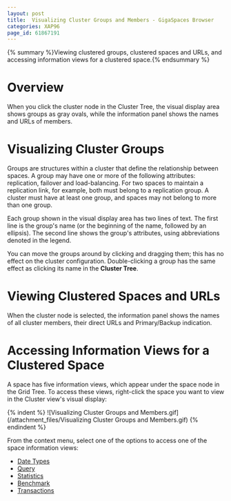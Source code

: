 ```yaml
---
layout: post
title:  Visualizing Cluster Groups and Members - GigaSpaces Browser
categories: XAP96
page_id: 61867191
---
```


{% summary %}Viewing clustered groups, clustered spaces and URLs, and accessing information views for a clustered space.{% endsummary %}

# Overview

When you click the cluster node in the Cluster Tree, the visual display area shows groups as gray ovals, while the information panel shows the names and URLs of members.

# Visualizing Cluster Groups

Groups are structures within a cluster that define the relationship between spaces. A group may have one or more of the following attributes: replication, failover and load-balancing. For two spaces to maintain a replication link, for example, both must belong to a replication group. A cluster must have at least one group, and spaces may not belong to more than one group.

Each group shown in the visual display area has two lines of text. The first line is the group's name (or the beginning of the name, followed by an ellipsis). The second line shows the group's attributes, using abbreviations denoted in the legend.

You can move the groups around by clicking and dragging them; this has no effect on the cluster configuration. Double-clicking a group has the same effect as clicking its name in the **Cluster Tree**.

# Viewing Clustered Spaces and URLs

When the cluster node is selected, the information panel shows the names of all cluster members, their direct URLs and Primary/Backup indication.

# Accessing Information Views for a Clustered Space

A space has five information views, which appear under the space node in the Grid Tree. To access these views, right-click the space you want to view in the Cluster view's visual display:

{% indent %}
![Visualizing Cluster Groups and Members.gif](/attachment_files/Visualizing Cluster Groups and Members.gif)
{% endindent %}

From the context menu, select one of the options to access one of the space information views:

- [Date Types](/xap96/2011/10/16/data-types-view---gigaspaces-browser.html)
- [Query](/xap96/2011/04/12/query-view---gigaspaces-browser.html)
- [Statistics](/xap96/2010/04/12/statistics-view---gigaspaces-browser.html)
- [Benchmark](/xap96/2011/04/27/benchmark-view---gigaspaces-browser.html)
- [Transactions](/xap96/2011/04/12/transactions-view---gigaspaces-browser.html)
